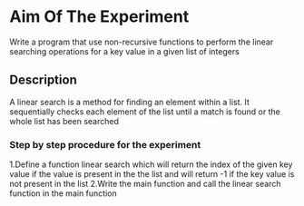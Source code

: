 # Aim Of The Experiment
Write a program that use non-recursive functions to perform the linear searching operations for a key value in a given list of integers
## Description 
A linear search  is a method for finding an element within a list. It sequentially checks each element of the list until a match is found or the whole list has been searched
### Step by step procedure for the experiment
1.Define a function linear search which will return the index of the given key value if the value is present in the the list and will return -1 if the key value is not present in the list 
2.Write the main function and call the linear search function in the main function
